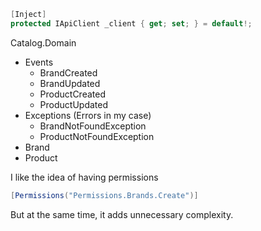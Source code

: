 ```csharp
[Inject]  
protected IApiClient _client { get; set; } = default!;
```




Catalog.Domain
* Events
	* BrandCreated
	* BrandUpdated
	* ProductCreated
	* ProductUpdated
* Exceptions (Errors in my case)
	* BrandNotFoundException
	* ProductNotFoundException
* Brand
* Product


I like the idea of having permissions

```csharp
[Permissions("Permissions.Brands.Create")]
```

But at the same time, it adds unnecessary complexity.
